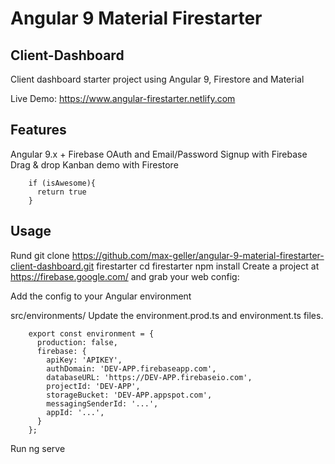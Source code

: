 # Angular 9 Material Firestarter 
## Client-Dashboard

Client dashboard starter project using Angular 9, Firestore and Material

Live Demo: https://www.angular-firestarter.netlify.com

## Features
Angular 9.x + Firebase
OAuth and Email/Password Signup with Firebase
Drag & drop Kanban demo with Firestore

        if (isAwesome){
          return true
        }

## Usage
Rund
git clone https://github.com/max-geller/angular-9-material-firestarter-client-dashboard.git firestarter
cd firestarter
npm install
Create a project at https://firebase.google.com/ and grab your web config:


Add the config to your Angular environment

src/environments/
Update the environment.prod.ts and environment.ts files.

        export const environment = {
          production: false,
          firebase: {
            apiKey: 'APIKEY',
            authDomain: 'DEV-APP.firebaseapp.com',
            databaseURL: 'https://DEV-APP.firebaseio.com',
            projectId: 'DEV-APP',
            storageBucket: 'DEV-APP.appspot.com',
            messagingSenderId: '...',
            appId: '...',
          }
        };
Run ng serve
